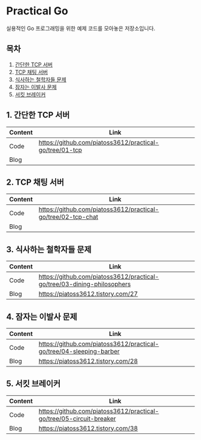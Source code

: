 # Practical Go

실용적인 Go 프로그래밍을 위한 예제 코드를 모아놓은 저장소입니다.

## 목차

1. [간단한 TCP 서버](#1-간단한-tcp-서버)
2. [TCP 채팅 서버](#2-tcp-채팅-서버)
3. [식사하는 철학자들 문제](#3-식사하는-철학자들-문제)
4. [잠자는 이발사 문제](#4-잠자는-이발사-문제)
5. [서킷 브레이커](#5-서킷-브레이커)

## 1. 간단한 TCP 서버

|Content|Link|
|---|---|
|Code|https://github.com/piatoss3612/practical-go/tree/01-tcp|
|Blog||

## 2. TCP 채팅 서버

|Content|Link|
|---|---|
|Code|https://github.com/piatoss3612/practical-go/tree/02-tcp-chat|
|Blog||

## 3. 식사하는 철학자들 문제

|Content|Link|
|---|---|
|Code|https://github.com/piatoss3612/practical-go/tree/03-dining-philosophers|
|Blog|https://piatoss3612.tistory.com/27|

## 4. 잠자는 이발사 문제

|Content|Link|
|---|---|
|Code|https://github.com/piatoss3612/practical-go/tree/04-sleeping-barber|
|Blog|https://piatoss3612.tistory.com/28|

## 5. 서킷 브레이커

|Content|Link|
|---|---|
|Code|https://github.com/piatoss3612/practical-go/tree/05-circuit-breaker|
|Blog|https://piatoss3612.tistory.com/38|